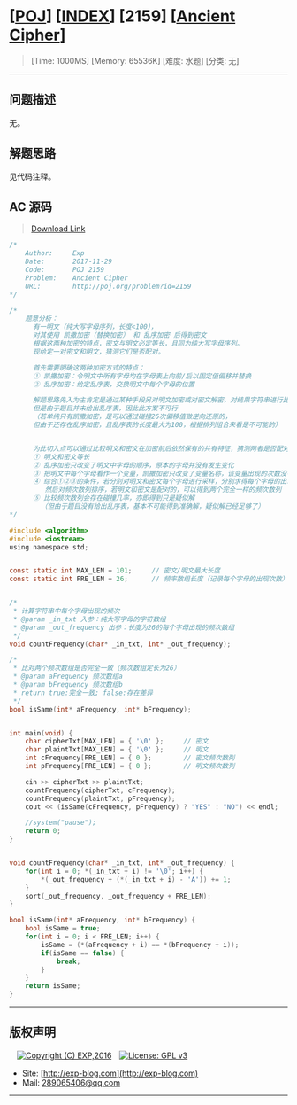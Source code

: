 # [[POJ](http://poj.org/)] [[INDEX](https://github.com/lyy289065406/POJ-Solving-Reports)] [2159] [[Ancient Cipher](http://poj.org/problem?id=2159)]

> [Time: 1000MS] [Memory: 65536K] [难度: 水题] [分类: 无]

------

## 问题描述

无。

## 解题思路

见代码注释。

## AC 源码

> [Download Link](/reports/POJ2159-Ancient%20Cipher/src)


```c
/*
	Author:     Exp
	Date:       2017-11-29
	Code:       POJ 2159
	Problem:    Ancient Cipher
	URL:		http://poj.org/problem?id=2159
*/

/*
	题意分析：
	  有一明文（纯大写字母序列，长度<100），
	  对其使用 凯撒加密（替换加密） 和 乱序加密 后得到密文
	  根据这两种加密的特点，密文与明文必定等长，且同为纯大写字母序列。
	  现给定一对密文和明文，猜测它们是否配对。

	  首先需要明确这两种加密方式的特点：
	  ① 凯撒加密：令明文中所有字母均在字母表上向前/后以固定值偏移并替换
	  ② 乱序加密：给定乱序表，交换明文中每个字母的位置

	  解题思路先入为主肯定是通过某种手段另对明文加密或对密文解密，对结果字符串进行比较.
	  但是由于题目并未给出乱序表，因此此方案不可行 
	  （若单纯只有凯撒加密，是可以通过碰撞26次偏移值做逆向还原的，
	  但由于还存在乱序加密，且乱序表的长度最大为100，根据排列组合来看是不可能的）


	  为此切入点可以通过比较明文和密文在加密前后依然保有的共有特征，猜测两者是否配对：
	  ① 明文和密文等长
	  ② 乱序加密只改变了明文中字母的顺序，原本的字母并没有发生变化
	  ③ 把明文中每个字母看作一个变量，凯撒加密只改变了变量名称，该变量出现的次数没有发生变化
	  ④ 综合①②③的条件，若分别对明文和密文每个字母进行采样，分别求得每个字母的出现频次，
	     然后对频次数列排序，若明文和密文是配对的，可以得到两个完全一样的频次数列
	  ⑤ 比较频次数列会存在碰撞几率，亦即得到只是疑似解
	    （但由于题目没有给出乱序表，基本不可能得到准确解，疑似解已经足够了）
*/

#include <algorithm>
#include <iostream>
using namespace std;


const static int MAX_LEN = 101;		// 密文/明文最大长度
const static int FRE_LEN = 26;		// 频率数组长度（记录每个字母的出现次数）


/* 
 * 计算字符串中每个字母出现的频次
 * @param _in_txt 入参：纯大写字母的字符数组
 * @param _out_frequency 出参：长度为26的每个字母出现的频次数组
 */
void countFrequency(char* _in_txt, int* _out_frequency);

/* 
 * 比对两个频次数组是否完全一致（频次数组定长为26）
 * @param aFrequency 频次数组a
 * @param bFrequency 频次数组b
 * return true:完全一致; false:存在差异
 */
bool isSame(int* aFrequency, int* bFrequency);


int main(void) {
	char cipherTxt[MAX_LEN] = { '\0' };		// 密文
	char plaintTxt[MAX_LEN] = { '\0' };		// 明文
	int cFrequency[FRE_LEN] = { 0 };		// 密文频次数列
	int pFrequency[FRE_LEN] = { 0 };		// 明文频次数列

	cin >> cipherTxt >> plaintTxt;
	countFrequency(cipherTxt, cFrequency);
	countFrequency(plaintTxt, pFrequency);
	cout << (isSame(cFrequency, pFrequency) ? "YES" : "NO") << endl; 

	//system("pause");
	return 0;
}


void countFrequency(char* _in_txt, int* _out_frequency) {
	for(int i = 0; *(_in_txt + i) != '\0'; i++) {
		*(_out_frequency + (*(_in_txt + i) - 'A')) += 1;
	}
	sort(_out_frequency, _out_frequency + FRE_LEN);
}

bool isSame(int* aFrequency, int* bFrequency) {
	bool isSame = true;
	for(int i = 0; i < FRE_LEN; i++) {
		isSame = (*(aFrequency + i) == *(bFrequency + i));
		if(isSame == false) {
			break;
		}
	}
	return isSame;
}
```

------

## 版权声明

　[![Copyright (C) EXP,2016](https://img.shields.io/badge/Copyright%20(C)-EXP%202016-blue.svg)](http://exp-blog.com)　[![License: GPL v3](https://img.shields.io/badge/License-GPL%20v3-blue.svg)](https://www.gnu.org/licenses/gpl-3.0)
  

- Site: [http://exp-blog.com](http://exp-blog.com) 
- Mail: <a href="mailto:289065406@qq.com?subject=[EXP's Github]%20Your%20Question%20（请写下您的疑问）&amp;body=What%20can%20I%20help%20you?%20（需要我提供什么帮助吗？）">289065406@qq.com</a>


------
